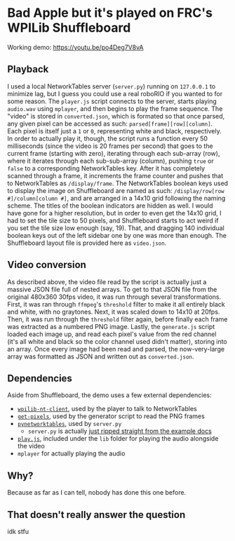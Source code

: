 # Bad Apple but it's played on FRC's WPILib Shuffleboard
Working demo: https://youtu.be/po4Deg7V8vA
## Playback
I used a local NetworkTables server (`server.py`) running on `127.0.0.1` to minimize lag, but I guess you could use a real roboRIO if you wanted to for some reason. The `player.js` script connects to the server, starts playing `audio.wav` using `mplayer`, and then begins to play the frame sequence. The "video" is stored in `converted.json`, which is formated so that once parsed, any given pixel can be accessed as such: `parsed[frame][row][column]`. Each pixel is itself just a `1` or `0`, representing white and black, respectively. In order to actually play it, though, the script runs a function every 50 milliseconds (since the video is 20 frames per second) that goes to the current frame (starting with zero), iterating through each sub-array (row), where it iterates through each sub-sub-array (column), pushing `true` or `false` to a corresponding NetworkTables key. After it has completely scanned through a frame, it increments the frame counter and pushes that to NetworkTables as `/display/frame`. The NetworkTables boolean keys used to display the image on Shuffleboard are named as such: `/display/row[row #]/column[column #]`, and are arranged in a 14x10 grid following the naming scheme. The titles of the boolean indicators are hidden as well. I would have gone for a higher resolution, but in order to even get the 14x10 grid, I had to set the tile size to 50 pixels, and Shuffleboard starts to act weird if you set the tile size low enough (say, 19). That, and dragging 140 individual boolean keys out of the left sidebar one by one was more than enough. The Shuffleboard layout file is provided here as `video.json`.
## Video conversion
As described above, the video file read by the script is actually just a massive JSON file full of nested arrays. To get to that JSON file from the original 480x360 30fps video, it was run through several transformations. First, it was ran through `ffmpeg`'s `threshold` filter to make it all entirely black and white, with no graytones. Next, it was scaled down to 14x10 at 20fps. Then, it was run through the `threshold` filter again, before finally each frame was extracted as a numbered PNG image. Lastly, the `generate.js` script loaded each image up, and read each pixel's value from the red channel (it's all white and black so the color channel used didn't matter), storing into an array. Once every image had been read and parsed, the now-very-large array was formatted as JSON and written out as `converted.json`.
## Dependencies
Aside from Shuffleboard, the demo uses a few external dependencies:
* [`wpilib-nt-client`](https://www.npmjs.com/package/wpilib-nt-client), used by the player to talk to NetworkTables
* [`get-pixels`](https://www.npmjs.com/package/get-pixels), used by the generator script to read the PNG frames
* [`pynetworktables`](https://robotpy.readthedocs.io/projects/pynetworktables/en/stable/), used by `server.py`
  * `server.py` is actually [just ripped straight from the example docs](https://robotpy.readthedocs.io/projects/pynetworktables/en/stable/examples.html#robot-example)
* [`play.js`](https://github.com/Marak/play.js/blob/master/README.md), included under the `lib` folder for playing the audio alongside the video
* `mplayer` for actually playing the audio
## Why?
Because as far as I can tell, nobody has done this one before.
## That doesn't really answer the question
idk stfu
